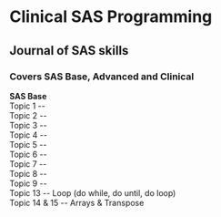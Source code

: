 # Clinical SAS Programming<br/>
## Journal of SAS skills<br/>
### Covers SAS Base, Advanced and Clinical<br/>
**SAS Base**<br/>
Topic 1 --<br/>
Topic 2 --<br/>
Topic 3 --<br/>
Topic 4 --<br/>
Topic 5 --<br/>
Topic 6 --<br/>
Topic 7 --<br/>
Topic 8 --<br/>
Topic 9 --<br/>
Topic 13 -- Loop (do while, do until, do loop) <br/>
Topic 14 & 15 -- Arrays & Transpose <br/>

